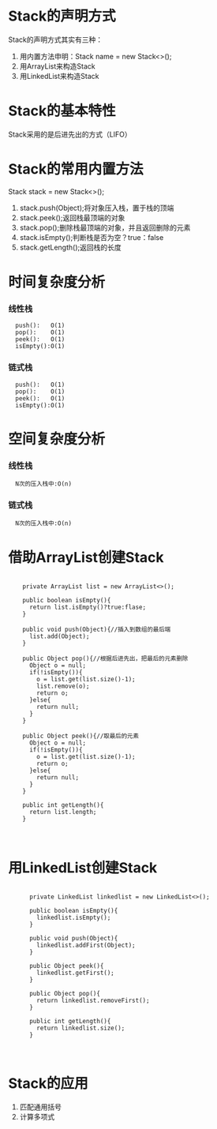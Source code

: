 # Stack的声明方式
  Stack的声明方式其实有三种：<br>
  1. 用内置方法申明：Stack<E> name = new Stack<>();
  2. 用ArrayList来构造Stack
  3. 用LinkedList来构造Stack
# Stack的基本特性
  Stack采用的是后进先出的方式（LIFO）
# Stack的常用内置方法
  Stack<E> stack = new Stack<>();
  1. stack.push(Object);将对象压入栈，置于栈的顶端
  2. stack.peek();返回栈最顶端的对象
  3. stack.pop();删除栈最顶端的对象，并且返回删除的元素
  4. stack.isEmpty();判断栈是否为空？true：false
  5. stack.getLength();返回栈的长度
# 时间复杂度分析
  ### 线性栈
      push():   O(1)
      pop():    O(1)
      peek():   O(1)
      isEmpty():O(1)
  ### 链式栈
      push():   O(1)
      pop():    O(1)
      peek():   O(1)
      isEmpty():O(1)
# 空间复杂度分析
  ### 线性栈
      N次的压入栈中:O(n)
  ### 链式栈
      N次的压入栈中:O(n)
# 借助ArrayList创建Stack
  <pre>
   <code>
    private ArrayList<E> list = new ArrayList<>();
    
    public boolean isEmpty(){
      return list.isEmpty()?true:flase;
    }
    
    public void push(Object){//插入到数组的最后端
      list.add(Object);
    }
    
    public Object pop(){//根据后进先出，把最后的元素删除
      Object o = null;
      if(!isEmpty()){
        o = list.get(list.size()-1);
        list.remove(o);
        return o;
      }else{
        return null;
      }
    }
    
    public Object peek(){//取最后的元素
      Object o = null;
      if(!isEmpty()){
        o = list.get(list.size()-1);
        return o;
      }else{
        return null;
      }
    }
    
    public int getLength(){
      return list.length;
    }
   </code>
  </pre>
 # 用LinkedList创建Stack
   <pre>
    <code>
      private LinkedList<E> linkedlist = new LinkedList<>();
      
      public boolean isEmpty(){
        linkedlist.isEmpty();
      }
      
      public void push(Object){
        linkedlist.addFirst(Object);
      }
      
      public Object peek(){
        linkedlist.getFirst();
      }
      
      public Object pop(){
        return linkedlist.removeFirst();
      }
      
      public int getLength(){
        return linkedlist.size();
      }
    </code>
   </pre>
 # Stack的应用
   1. 匹配通用括号
   2. 计算多项式
